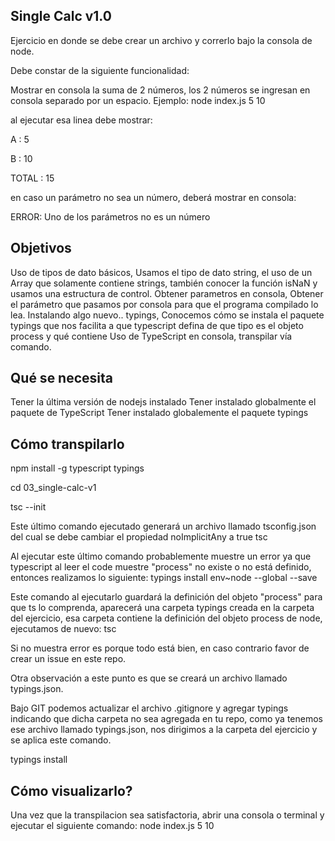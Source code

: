 Single Calc v1.0
--------------------------
Ejercicio en donde se debe crear un archivo y correrlo bajo la consola de node.

Debe constar de la siguiente funcionalidad:

Mostrar en consola la suma de 2 números, los 2 números se ingresan en consola separado por un espacio. Ejemplo:
node index.js 5 10

al ejecutar esa linea debe mostrar:

A : 5

B : 10

TOTAL : 15

en caso un parámetro no sea un número, deberá mostrar en consola:

ERROR: Uno de los parámetros no es un número

Objetivos
------------------
Uso de tipos de dato básicos, Usamos el tipo de dato string, el uso de un Array que solamente contiene strings, también conocer la función isNaN y usamos una estructura de control.
Obtener parametros en consola, Obtener el parámetro que pasamos por consola para que el programa compilado lo lea.
Instalando algo nuevo.. typings, Conocemos cómo se instala el paquete typings que nos facilita a que typescript defina de que tipo es el objeto process y qué contiene
Uso de TypeScript en consola, transpilar vía comando.

Qué se necesita
-------------
Tener la última versión de nodejs instalado
Tener instalado globalmente el paquete de TypeScript
Tener instalado globalemente el paquete typings

Cómo transpilarlo
-------------------------
npm install -g typescript typings

cd 03_single-calc-v1

tsc --init

Este último comando ejecutado generará un archivo llamado tsconfig.json del cual se debe cambiar el propiedad noImplicitAny a true
tsc

Al ejecutar este último comando probablemente muestre un error ya que typescript al leer el code muestre "process" no existe o no está definido, entonces realizamos lo siguiente:
typings install env~node --global --save

Este comando al ejecutarlo guardará la definición del objeto "process" para que ts lo comprenda, aparecerá una carpeta typings creada en la carpeta del ejercicio, esa carpeta contiene la definición del objeto process de node, ejecutamos de nuevo:
tsc

Si no muestra error es porque todo está bien, en caso contrario favor de crear un issue en este repo.

Otra observación a este punto es que se creará un archivo llamado typings.json.

Bajo GIT podemos actualizar el archivo .gitignore y agregar typings indicando que dicha carpeta no sea agregada en tu repo, como ya tenemos ese archivo llamado typings.json, nos dirigimos a la carpeta del ejercicio y se aplica este comando.

typings install

Cómo visualizarlo?
---------------------------
Una vez que la transpilacion sea satisfactoria, abrir una consola o terminal y ejecutar el siguiente comando:
node index.js 5 10